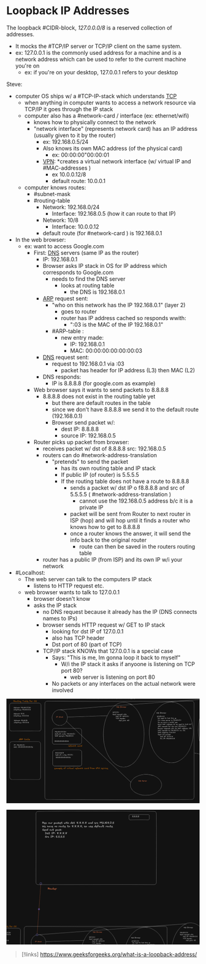 
# Loopback IP Addresses
The loopback #CIDR-block, *127.0.0.0/8* is a reserved collection of addresses.
- It mocks the #TCP/IP server or TCP/IP client on the same system.
- ex: 127.0.0.1 is the commonly used address for a machine and is a network address which can be used to refer to the current machine you're on
	- ex: if you're on your desktop, 127.0.0.1 refers to your desktop

Steve:
- computer OS ships w/ a #TCP-IP-stack which understands [TCP](/networking/protocols/TCP.md) 
	- when anything in computer wants to access a network resource via TCP/IP it goes through the IP stack
	- computer also has a #network-card / interface (ex: ethernet/wifi)
		- knows how to physically connect to the network
		- "network interface" (represents network card) has an IP address (usually given to it by the router)
			- ex: 192.168.0.5/24
			- Also knows its own MAC address (of the physical card)
				- ex: 00:00:00"00:00:01
			- [VPN](/networking/routing/VPN.md): *creates a virtual network interface (w/ virtual IP and #MAC-addresses )
				- ex 10.0.0.12/8
				- default route: 10.0.0.1
	- computer knows routes:
		- #subnet-mask
		- #routing-table
			- Network: 192.168.0/24
				- Interface: 192.168.0.5 (how it can route to that IP)
			- Network: 10/8
				- Interface: 10.0.0.12
			- default route (for #network-card ) is 192.168.0.1
- In the web browser:
	- ex: want to access Google.com
		- First: [DNS](/networking/DNS/DNS.md) servers (same IP as the router)
			- IP: 192.168.0.1
			- Browser asks IP stack in OS for IP address which corresponds to Google.com
				- needs to find the DNS server
					- looks at  routing table
						-  the DNS is 192.168.0.1
			- [ARP](/networking/protocols/ARP.md) request sent:
				- "who on this network has the IP 192.168.0.1" (layer 2)
					- goes to router
					- router has IP address cached so responds wwith:
						- ":03 is the MAC of the IP 192.168.0.1"
				- #ARP-table :
					- new entry made: 
						- IP: 192.168.0.1
						- MAC: 00:00:00:00:00:00:03
			- [DNS](/networking/DNS/DNS.md) request sent:
				- request to 192.168.0.1 via :03
					- packet has header for IP address (L3) then MAC (L2)
			- DNS responds:
				- IP is 8.8.8.8 (for google.com as example)
		- Web browser says it wants to send packets to 8.8.8.8
			- 8.8.8.8 does not exist in the routing table yet
				- but there are default routes in the table
				- since we don't have 8.8.8.8 we send it to the default route (192.168.0.1)
				- Browser send packet w/:
					- dest IP: 8.8.8.8
					- source IP: 192.168.0.5
		- Router picks up packet from browser:
			-  receives packet w/ dst of 8.8.8.8 src: 192.168.0.5
			- routers can do #network-address-translation 
				- "pretends" to send the packet
					- has its own routing table and IP stack 
					- If public IP (of router) is 5.5.5.5
					- If the routing table does not have a route to 8.8.8.8
						- sends a packet w/ dst IP o f8.8.8.8 and src of 5.5.5.5 ( #network-address-translation )
							- cannot use the 192.168.0.5 address b/c it is a private IP
						- packet will be sent from Router to next router in ISP (hop) and will hop until it finds a router who knows how to get to 8.8.8.8
						- once a router knows the answer, it will send the info back to the original router
							- route can then be saved in the routers routing table
			- router has a public IP (from ISP) and its own IP w/i your network
- #Localhost:
	- The web server can talk to the computers IP stack
		- listens to HTTP request etc.
	- web browser wants to talk to 127.0.0.1
		- browser doesn't know
		- asks the IP stack
			- no DNS request because it already has the IP (DNS connects names to IPs)
			- browser sends HTTP request w/ GET to IP stack
				- looking for dst IP of 127.0.0.1
				- also has TCP header
				- Dst port of 80 (part of TCP)
			- TCP/IP stack KNOWs that 127.0.0.1 is a special case
				- Says: "This is me, Im gonna loop it back to myself"
					- W/i the IP stack it asks if anyoone is listening on TCP port 80?
						- web server is listening on port 80
				- No packets or any interfaces on the actual network were involved 

![](/networking/networking-pics/IP-routing-steve.png)

![](/networking/networking-pics/IP-routing-steve-2.png)

>[!links]
>https://www.geeksforgeeks.org/what-is-a-loopback-address/

